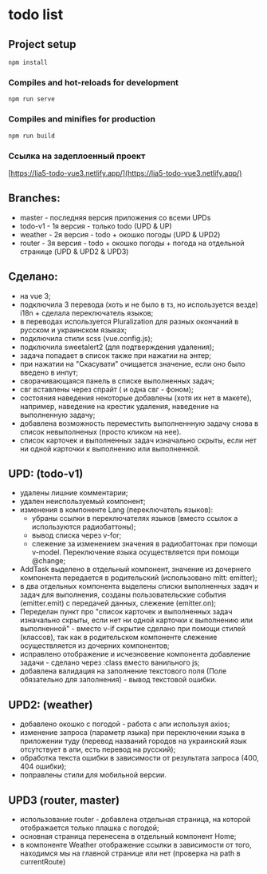 # todo list

## Project setup
```
npm install
```

### Compiles and hot-reloads for development
```
npm run serve
```
### Compiles and minifies for production
```
npm run build
```
### Ссылка на задеплоенный проект
[https://lia5-todo-vue3.netlify.app/](https://lia5-todo-vue3.netlify.app/)

## Branches:
- master - последняя версия приложения со всеми UPDs
- todo-v1 - 1я версия - только todo (UPD & UP)
- weather -  2я версия - todo + окошко погоды (UPD & UPD2)
- router - 3я версия - todo + окошко погоды + погода на отдельной странице (UPD & UPD2 & UPD3)

## Сделано:
- на vue 3;
- подключила 3 перевода  (хоть и не было в тз, но  используется везде) i18n + сделала переключатель языков;
- в переводах используется Pluralization для разных окончаний в русском и украинском языках;
- подключила стили scss (vue.config.js);
- подключила sweetalert2 (для подтверждения удаления);
- задача попадает в список также при нажатии на энтер;
- при нажатии на "Скасувати" очищается значение, если оно было введено в инпут;
- сворачивающаяся панель в списке выполненных задач;
- свг вставлены через спрайт ( и одна свг - фоном);
- состояния наведения некоторые добавлены (хотя их нет в макете), например, наведение на крестик удаления, наведение на выполненную задачу;
- добавлена возможность переместить выполненнную задачу снова в список невыполненых (просто кликом на нее).
- список карточек и выполненных задач изначально скрыты, если нет ни одной карточки к выполнению или выполненной.

## UPD: (todo-v1)
- удалены лишние комментарии;
- удален неиспользуемый компонент;
- изменения в компоненте Lang (переключатель языков):
  * убраны ссылки в переключателях языков (вместо ссылок а используются радиобаттоны);
  * вывод списка через v-for;
  * слежение за изменением значения в радиобаттонах при помощи v-model. Переключение языка осуществляется при помощи @change;
- AddTask выделено в отдельный компонент, значение из дочернего компонента передается в родительский (использовано mitt: emitter);
- в два отдельных компонента выделены списки выполненных задач и задач для выполнения, созданы пользовательские события (emitter.emit) с передачей данных, слежение (emitter.on);
- Переделан пункт про "список карточек и выполненных задач изначально скрыты, если нет ни одной карточки к выполнению или выполненной" - вместо v-if скрытие сделано при помощи стилей (классов), так как в родительском компоненте слежение осуществляется из дочерних компонентов;
- исправлено отображение и исчезновение компонента добавление задачи - сделано через :class вместо ванильного js;
- добавлена валидация на заполнение текстового поля (Поле обязательно для заполнения) - вывод текстовой ошибки.

## UPD2: (weather)
- добавлено окошко с погодой - работа с апи используя axios;
- изменение запроса (параметр языка) при переключении языка в приложении туду (перевод названий городов на украинский язык отсутствует в апи, есть перевод на русский);
- обработка текста ошибки в зависимости от результата запроса (400, 404 ошибки);
- поправлены стили для мобильной версии.

## UPD3 (router, master)
- использование router - добавлена отдельная страница, на которой отображается только плашка с погодой;
- основная страница перенесена в отдельный компонент Home;
- в компоненте Weather отображение ссылки в зависимости от того, находимся мы на главной странице или нет (проверка на path в currentRoute)
<!-- 
### Lints and fixes files
```
npm run lint
``` -->

<!-- ### Customize configuration
See [Configuration Reference](https://cli.vuejs.org/config/). -->

